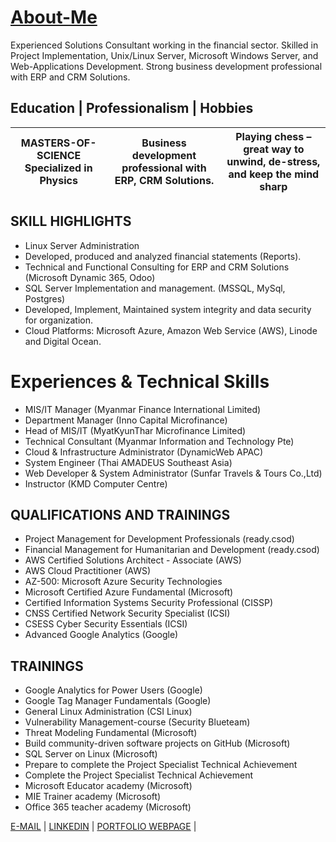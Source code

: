 # [About-Me](https://github.com/sethuaung/)

Experienced Solutions Consultant working in the financial sector. Skilled in Project Implementation, Unix/Linux Server, Microsoft Windows Server, and Web-Applications Development. Strong business development professional with ERP and CRM Solutions.



## Education | Professionalism | Hobbies

| MASTERS-OF-SCIENCE Specialized in Physics | Business development professional with ERP, CRM Solutions. | Playing chess – great way to unwind, de-stress, and keep the mind sharp|
|--|--|--|

## SKILL HIGHLIGHTS

 - Linux Server Administration 
 - Developed, produced and analyzed financial statements (Reports). 
 - Technical and Functional Consulting for ERP and CRM Solutions (Microsoft Dynamic 365, Odoo)
 - SQL Server Implementation and management. (MSSQL, MySql, Postgres)
 - Developed, Implement, Maintained system integrity and data security for organization.
 - Cloud Platforms: Microsoft Azure, Amazon Web Service (AWS), Linode and Digital Ocean.

# Experiences & Technical Skills

 - MIS/IT Manager (Myanmar Finance International Limited)
 - Department Manager (Inno Capital Microfinance)
 - Head of MIS/IT (MyatKyunThar Microfinance Limited)
 - Technical Consultant (Myanmar Information and Technology Pte)
 - Cloud & Infrastructure Administrator (DynamicWeb APAC)
 - System Engineer (Thai AMADEUS Southeast Asia)
 - Web Developer & System Administrator (Sunfar Travels & Tours Co.,Ltd)
 - Instructor (KMD Computer Centre)

## QUALIFICATIONS AND TRAININGS
- Project Management for Development Professionals (ready.csod)
- Financial Management for Humanitarian and Development (ready.csod)
- AWS Certified Solutions Architect - Associate (AWS)
- AWS Cloud Practitioner (AWS)
- AZ-500: Microsoft Azure Security Technologies
- Microsoft Certified Azure Fundamental (Microsoft)
- Certified Information Systems Security Professional (CISSP)
- CNSS Certified Network Security Specialist (ICSI)
- CSESS Cyber Security Essentials (ICSI)
- Advanced Google Analytics (Google)

## TRAININGS
- Google Analytics for Power Users (Google)
- Google Tag Manager Fundamentals (Google)
- General Linux Administration (CSI Linux)
- Vulnerability Management-course (Security Blueteam)
- Threat Modeling Fundamental (Microsoft)
- Build community-driven software projects on GitHub (Microsoft)
- SQL Server on Linux (Microsoft)
- Prepare to complete the Project Specialist Technical Achievement
- Complete the Project Specialist Technical Achievement
- Microsoft Educator academy (Microsoft)
- MIE Trainer academy (Microsoft)
- Office 365 teacher academy (Microsoft)


[E-MAIL](sethuaung@outlook.com) | [LINKEDIN](https://linkedin.com/n/sethuaung) | [PORTFOLIO WEBPAGE](https://github.com/sethuaung) |
